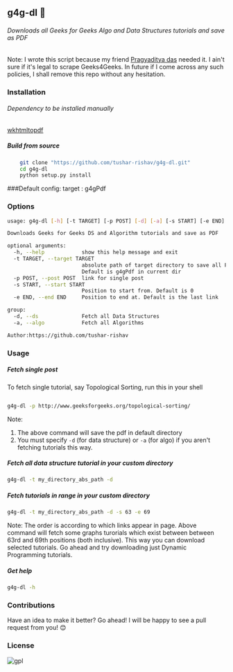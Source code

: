 ## g4g-dl :bookmark:
###### Downloads all Geeks for Geeks Algo and Data Structures tutorials and save as PDF

Note: I wrote this script because my friend [Pragyaditya das](https://github.com/Jeet1994) needed it. I ain't sure if it's legal to scrape Geeks4Geeks. In future if I come across any such policies, I shall remove this repo without any hesitation.


### Installation

###### Dependency to be installed manually
[wkhtmltopdf](https://github.com/wkhtmltopdf/wkhtmltopdf)

##### Build from source
```sh
	git clone "https://github.com/tushar-rishav/g4g-dl.git"
	cd g4g-dl
	python setup.py install
```

###Default config:
	target  : g4gPdf

### Options
```sh
usage: g4g-dl [-h] [-t TARGET] [-p POST] [-d] [-a] [-s START] [-e END]

Downloads Geeks for Geeks DS and Algorithm tutorials and save as PDF

optional arguments:
  -h, --help            show this help message and exit
  -t TARGET, --target TARGET
                        absolute path of target directory to save all PDFs.
                        Default is g4gPdf in current dir
  -p POST, --post POST  link for single post
  -s START, --start START
                        Position to start from. Default is 0
  -e END, --end END     Position to end at. Default is the last link

group:
  -d, --ds              Fetch all Data Structures
  -a, --algo            Fetch all Algorithms

Author:https://github.com/tushar-rishav

```

### Usage

##### Fetch single post
To fetch single tutorial, say Topological Sorting, run this in your shell
```sh

g4g-dl -p http://www.geeksforgeeks.org/topological-sorting/

```
Note: 
1. The above command will save the pdf in default directory
2. You must specify `-d` (for data structure) or `-a` (for algo) if you aren't fetching tutorials this way.

##### Fetch all data structure tutorial in your custom directory

```sh
g4g-dl -t my_directory_abs_path -d

```
##### Fetch tutorials in range in your custom directory

```sh
g4g-dl -t my_directory_abs_path -d -s 63 -e 69

```
Note: The order is according to which links appear in page. Above command will fetch some graphs turorials which exist between between 63rd and 69th positions (both inclusive). This way you can download selected tutorials. Go ahead and try downloading just Dynamic Programming tutorials.

##### Get help
```sh
g4g-dl -h

```


### Contributions
Have an idea to make it better? Go ahead! I will be happy to see a pull request from you! :blush:

### License
![gpl](https://cloud.githubusercontent.com/assets/7397433/9025904/67008062-3936-11e5-8803-e5b164a0dfc0.png)
